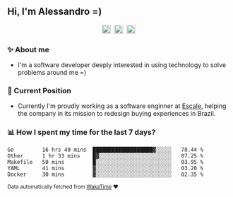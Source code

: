 ## Hi, I'm Alessandro =)

<p align="center">
  <a href="https://www.linkedin.com/in/alessandro-costa-dev/"><img src="https://img.shields.io/badge/-alessandro--costa--dev-%233f7ec6?style=flat-square&logo=Linkedin&logoColor=white" height="20"/></a>&nbsp;&nbsp;<a href="https://medium.com/@alessandro_costa"><img src="https://img.shields.io/badge/-%40alessandro__costa-%20black?style=flat-square&logo=Medium" height="20"/></a>&nbsp;&nbsp;<a href="mailto:alessandro96fc@gmail.com"><img src="https://img.shields.io/badge/-alessandro96fc%40gmail.com-%23c14438?style=flat-square&logo=Gmail&logoColor=white" height="20"/></a>
</p>

### :sparkles: About me

- I'm a software developer deeply interested in using technology to solve problems around me =)

### :office: Current Position 

-  Currently I'm proudly working as a software enginner at [Escale](https://github.com/escaletech), helping the company in its mission to redesign buying experiences in Brazil.

### :bar_chart: How I spent my time for the last 7 days?

<!--START_SECTION:waka-->
```text
Go         16 hrs 49 mins  ███████████████████▓░░░░░   78.44 % 
Other      1 hr 33 mins    █▓░░░░░░░░░░░░░░░░░░░░░░░   07.25 % 
Makefile   50 mins         █░░░░░░░░░░░░░░░░░░░░░░░░   03.95 % 
YAML       41 mins         ▓░░░░░░░░░░░░░░░░░░░░░░░░   03.20 % 
Docker     30 mins         ▓░░░░░░░░░░░░░░░░░░░░░░░░   02.35 % 
```
<!--END_SECTION:waka-->

<sub>Data automatically fetched from [WakaTime](https://wakatime.com/) :heart:</sub>
